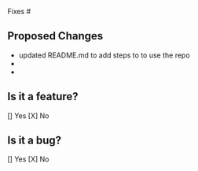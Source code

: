 Fixes #

## Proposed Changes

  - updated README.md to add steps to to use the repo
  -
  -

## Is it a feature?
[] Yes
[X] No

## Is it a bug?
[] Yes
[X] No


